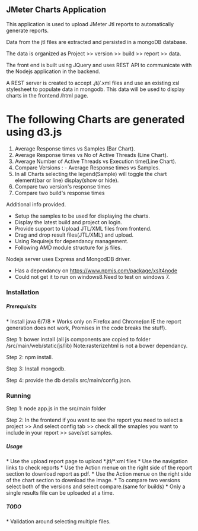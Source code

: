 <H2>JMeter Charts Application </H2>

This application is used to upload JMeter Jtl reports to automatically generate reports.

Data from the jtl files are extracted and persisted in a mongoDB database.

The data is organized as Project >> version >> build >> report >> data.

The front end is built using JQuery and uses REST API to communicate with the Nodejs application in the backend.

A REST server is created to accept *.jtl/*.xml files and use an existing xsl stylesheet to populate data in mongodb. This data will be used to display charts in the frontend /html page.

<h1>The following Charts are generated using d3.js</h1>

<ol>
<li>Average Response times vs Samples (Bar Chart).</li>

<li>Average Response times vs No of Active Threads (Line Chart).</li>

<li>Average Number of Active Threads vs Execution time(Line Chart).</li>

<li>Compare Versions : - Average Response times vs Samples.</li>

<li>In all Charts selecting the legend(Sample) will toggle the chart element(bar or line) display(show or hide).</li>

<li>Compare two version's response times</li>
<li>Compare two build's response times</li>
</ol>

Additional info provided.
<ul>
<li>Setup the samples to be used for displaying the charts.</li>
<li>Display the latest build and project on login.</li>
<li>Provide support to Upload JTL/XML files from frontend.</li>
<li>Drag and drop result files(JTL/XML) and upload.</li>
<li>Using Requirejs for dependancy management.</li>
<li>Following AMD module structure for js files.</li>
</ul>
Nodejs server uses Express and MongodDB driver.

* Has a dependancy on https://www.npmjs.com/package/xslt4node
* Could not get it to run on windows8.Need to test on windows 7.

<h3> Installation </h3>
<h5>Prerequisits</h5>
* Install java 6/7/8
* Works only on Firefox and Chrome(on IE the report generation does not work, Promises in the code breaks the stuff).
</br>

Step 1: bower install (all js components are copied to folder /src/main/web/static/js/lib) 
        Note:rasterizehtml is not a bower dependancy.

Step 2: npm install.

Step 3: Install mongodb.

Step 4: provide the db details src/main/config.json.

<h3>Running</h3>

Step 1: node app.js in the src/main folder

Step 2: In the frontend if you want to see the report you need to select a project >> And select config tab >> check all the smaples you want to include in your report >> save/set samples.

<h5> Usage </h5>
* Use the upload report page to upload *.jtl/*.xml files
* Use the navigation links to check reports
* Use the Action menue on the right side of the report section to download report as pdf.
* Use the Action menue on the right side of the chart section to download the image.
* To compare two versions select both of the versions and select compare.(same for builds)
* Only a single results file can be uploaded at a time.

<h5>TODO</h5>
* Validation around selecting multiple files.




